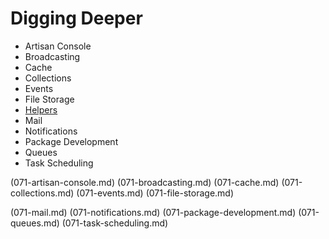 # Digging Deeper

- Artisan Console
- Broadcasting
- Cache
- Collections
- Events
- File Storage
- [Helpers](071-helpers.md)
- Mail
- Notifications
- Package Development
- Queues
- Task Scheduling


(071-artisan-console.md)
(071-broadcasting.md)
(071-cache.md)
(071-collections.md)
(071-events.md)
(071-file-storage.md)

(071-mail.md)
(071-notifications.md)
(071-package-development.md)
(071-queues.md)
(071-task-scheduling.md)

